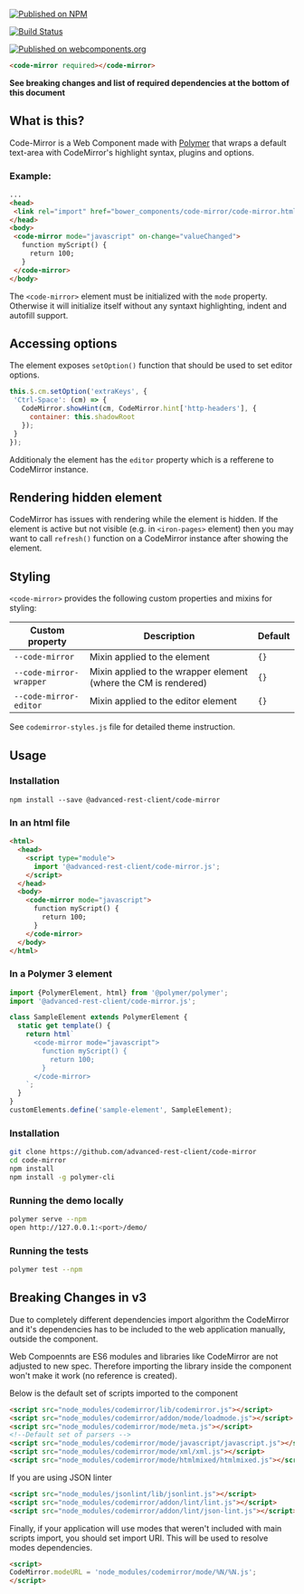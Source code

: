 [![Published on NPM](https://img.shields.io/npm/v/@advanced-rest-client/code-mirror.svg)](https://www.npmjs.com/package/@advanced-rest-client/code-mirror)

[![Build Status](https://travis-ci.org/advanced-rest-client/code-mirror.svg?branch=stage)](https://travis-ci.org/advanced-rest-client/code-mirror)

[![Published on webcomponents.org](https://img.shields.io/badge/webcomponents.org-published-blue.svg)](https://www.webcomponents.org/element/advanced-rest-client/code-mirror)

```html
<code-mirror required></code-mirror>
```

**See breaking changes and list of required dependencies at the bottom of this document**

## What is this?

Code-Mirror is a Web Component made with [Polymer](https://www.polymer-project.org/)
that wraps a default text-area with CodeMirror's highlight syntax, plugins and options.

### Example:

```html
...
<head>
 <link rel="import" href="bower_components/code-mirror/code-mirror.html"/>
</head>
<body>
 <code-mirror mode="javascript" on-change="valueChanged">
   function myScript() {
     return 100;
   }
 </code-mirror>
</body>
```

The `<code-mirror>` element must be initialized with the `mode` property.
Otherwise it will initialize itself without any syntaxt highlighting,
indent and autofill support.

## Accessing options

The element exposes `setOption()` function that should be used to set
editor options.

```javascript
this.$.cm.setOption('extraKeys', {
 'Ctrl-Space': (cm) => {
   CodeMirror.showHint(cm, CodeMirror.hint['http-headers'], {
     container: this.shadowRoot
   });
 }
});
```
Additionaly the element has the `editor` property which is a refferene to CodeMirror instance.

## Rendering hidden element

CodeMirror has issues with rendering while the element is hidden.
If the element is active but not visible (e.g. in `<iron-pages>` element)
then you may want to call `refresh()` function on a CodeMirror instance
after showing the element.


## Styling

`<code-mirror>` provides the following custom properties and mixins for styling:

Custom property | Description | Default
----------------|-------------|----------
`--code-mirror` | Mixin applied to the element | `{}`
`--code-mirror-wrapper` | Mixin applied to the wrapper element (where the CM is rendered) | `{}`
`--code-mirror-editor` | Mixin applied to the editor element  | `{}`

See `codemirror-styles.js` file for detailed theme instruction.

## Usage

### Installation
```
npm install --save @advanced-rest-client/code-mirror
```

### In an html file

```html
<html>
  <head>
    <script type="module">
      import '@advanced-rest-client/code-mirror.js';
    </script>
  </head>
  <body>
    <code-mirror mode="javascript">
      function myScript() {
        return 100;
      }
    </code-mirror>
  </body>
</html>
```

### In a Polymer 3 element

```js
import {PolymerElement, html} from '@polymer/polymer';
import '@advanced-rest-client/code-mirror.js';

class SampleElement extends PolymerElement {
  static get template() {
    return html`
      <code-mirror mode="javascript">
        function myScript() {
          return 100;
        }
      </code-mirror>
    `;
  }
}
customElements.define('sample-element', SampleElement);
```

### Installation

```sh
git clone https://github.com/advanced-rest-client/code-mirror
cd code-mirror
npm install
npm install -g polymer-cli
```

### Running the demo locally

```sh
polymer serve --npm
open http://127.0.0.1:<port>/demo/
```

### Running the tests
```sh
polymer test --npm
```

## Breaking Changes in v3

Due to completely different dependencies import algorithm the CodeMirror and it's dependencies has to
be included to the web application manually, outside the component.

Web Compoennts are ES6 modules and libraries like CodeMirror are not adjusted to
new spec. Therefore importing the library inside the component won't make it work
(no reference is created).

Below is the default set of scripts imported to the component

```html
<script src="node_modules/codemirror/lib/codemirror.js"></script>
<script src="node_modules/codemirror/addon/mode/loadmode.js"></script>
<script src="node_modules/codemirror/mode/meta.js"></script>
<!--Default set of parsers -->
<script src="node_modules/codemirror/mode/javascript/javascript.js"></script>
<script src="node_modules/codemirror/mode/xml/xml.js"></script>
<script src="node_modules/codemirror/mode/htmlmixed/htmlmixed.js"></script>
```

If you are using JSON linter

```html
<script src="node_modules/jsonlint/lib/jsonlint.js"></script>
<script src="node_modules/codemirror/addon/lint/lint.js"></script>
<script src="node_modules/codemirror/addon/lint/json-lint.js"></script>
```

Finally, if your application will use modes that weren't included with main scripts
import, you should set import URI. This will be used to resolve modes dependencies.

```html
<script>
CodeMirror.modeURL = 'node_modules/codemirror/mode/%N/%N.js';
</script>
```
